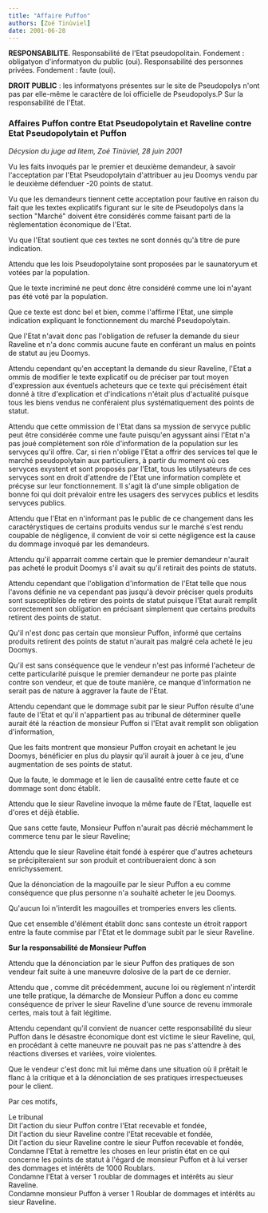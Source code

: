 ```yaml
---
title: "Affaire Puffon"
authors: [Zoé Tinùviel]
date: 2001-06-28
---
```


**RESPONSABILITE**. 
Responsabilité de l'Etat pseudopolitain. Fondement : obligatyon d'informatyon du public (oui). 
Responsabilité des personnes privées. Fondement : faute (oui). 

**DROIT PUBLIC** : les informatyons présentes sur le site de Pseudopolys n'ont pas par elle-même le caractère de loi officielle de Pseudopolys.P Sur la responsabilité de l'Etat.

### Affaires Puffon contre Etat Pseudopolytain et Raveline contre Etat Pseudopolytain et Puffon

_Décysion du juge ad litem, Zoé Tinùviel, 28 juin 2001_

Vu les faits invoqués par le premier et deuxième demandeur, à savoir l'acceptation par l'Etat Pseudopolytain d'attribuer au jeu Doomys vendu par le deuxième défenduer -20 points de statut.

Vu que les demandeurs tiennent cette acceptation pour fautive en raison du fait que les textes explicatifs figurant sur le site de Pseudopolys dans la section "Marché" doivent être considérés comme faisant parti de la règlementation économique de l'Etat.

Vu que l'Etat soutient que ces textes ne sont donnés qu'à titre de pure indication.

Attendu que les lois Pseudopolytaine sont proposées par le saunatoryum et votées par la population.

Que le texte incriminé ne peut donc être considéré comme une loi n'ayant pas été voté par la population.

Que ce texte est donc bel et bien, comme l'affirme l'Etat, une simple indication expliquant le fonctionnement du marché Pseudopolytain.

Que l'Etat n'avait donc pas l'obligation de refuser la demande du sieur Raveline et n'a donc commis aucune faute en conférant un malus en points de statut au jeu Doomys.

Attendu cependant qu'en acceptant la demande du sieur Raveline, l'Etat a ommis de modifier le texte explicatif ou de préciser par tout moyen d'expression aux éventuels acheteurs que ce texte qui précisément était donné à titre d'explication et d'indications n'était plus d'actualité puisque tous les biens vendus ne conféraient plus systématiquement des points de statut.

Attendu que cette ommission de l'Etat dans sa myssion de servyce public peut être considérée comme une faute puisqu'en agyssant ainsi l'Etat n'a pas joué complètement son rôle d'information de la population sur les servyces qu'il offre. Car, si rien n'oblige l'Etat a offrir des services tel que le marché pseudopolytain aux particuliers, à partir du moment où ces servyces exystent et sont proposés par l'Etat, tous les utilysateurs de ces servyces sont en droit d'attendre de l'Etat une information complète et précyse sur leur fonctionnement. Il s'agit là d'une simple obligation de bonne foi qui doit prévaloir entre les usagers des servyces publics et lesdits servyces publics.

Attendu que l'Etat en n'informant pas le public de ce changement dans les caractérystiques de certains produits vendus sur le marché s'est rendu coupable de négligence, il convient de voir si cette négligence est la cause du dommage invoqué par les demandeurs.

Attendu qu'il apparrait comme certain que le premier demandeur n'aurait pas acheté le produit Doomys s'il avait su qu'il retirait des points de statuts.

Attendu cependant que l'obligation d'information de l'Etat telle que nous l'avons définie ne va cependant pas jusqu'à devoir préciser quels produits sont susceptibles de retirer des points de statut puisque l'Etat aurait remplit correctement son obligation en précisant simplement que certains produits retirent des points de statut.

Qu'il n'est donc pas certain que monsieur Puffon, informé que certains produits retirent des points de statut n'aurait pas malgré cela acheté le jeu Doomys.

Qu'il est sans conséquence que le vendeur n'est pas informé l'acheteur de cette particularité puisque le premier demandeur ne porte pas plainte contre son vendeur, et que de toute manière, ce manque d'information ne serait pas de nature à aggraver la faute de l'Etat.

Attendu cependant que le dommage subit par le sieur Puffon résulte d'une faute de l'Etat et qu'il n'appartient pas au tribunal de déterminer quelle aurait été la réaction de monsieur Puffon si l'Etat avait remplit son obligation d'information,

Que les faits montrent que monsieur Puffon croyait en achetant le jeu Doomys, bénéficier en plus du playsir qu'il aurait à jouer à ce jeu, d'une augmentation de ses points de statut.

Que la faute, le dommage et le lien de causalité entre cette faute et ce dommage sont donc établit.

Attendu que le sieur Raveline invoque la même faute de l'Etat, laquelle est d'ores et déjà établie.

Que sans cette faute, Monsieur Puffon n'aurait pas décrié méchamment le commerce tenu par le sieur Raveline;

Attendu que le sieur Raveline était fondé à espérer que d'autres acheteurs se précipiteraient sur son produit et contribueraient donc à son enrichyssement.

Que la dénonciation de la magouille par le sieur Puffon a eu comme conséquence que plus personne n'a souhaité acheter le jeu Doomys.

Qu'aucun loi n'interdit les magouilles et tromperies envers les clients.

Que cet ensemble d'élément établit donc sans conteste un étroit rapport entre la faute commise par l'Etat et le dommage subit par le sieur Raveline.

**Sur la responsabilité de Monsieur Puffon**

Attendu que la dénonciation par le sieur Puffon des pratiques de son vendeur fait suite à une maneuvre dolosive de la part de ce dernier.

Attendu que , comme dit précédemment, aucune loi ou règlement n'interdit une telle pratique, la démarche de Monsieur Puffon a donc eu comme conséquence de priver le sieur Raveline d'une source de revenu immorale certes, mais tout à fait légitime.

Attendu cependant qu'il convient de nuancer cette responsabilité du sieur Puffon dans le désastre économique dont est victime le sieur Raveline, qui, en procédant à cette maneuvre ne pouvait pas ne pas s'attendre à des réactions diverses et variées, voire violentes.

Que le vendeur c'est donc mit lui même dans une situation où il prêtait le flanc à la critique et à la dénonciation de ses pratiques irrespectueuses pour le client.

Par ces motifs,

Le tribunal  
Dit l'action du sieur Puffon contre l'Etat recevable et fondée,  
Dit l'action du sieur Raveline contre l'Etat recevable et fondée,  
Dit l'action du sieur Raveline contre le sieur Puffon recevable et fondée,  
Condamne l'Etat à remettre les choses en leur pristin état en ce qui concerne les points de statut à l'égard de monsieur Puffon et à lui verser des dommages et intérêts de 1000 Roublars.  
Condamne l'Etat à verser 1 roublar de dommages et intérêts au sieur Raveline.  
Condamne monsieur Puffon à verser 1 Roublar de dommages et intérêts au sieur Raveline.